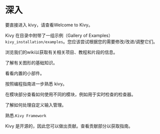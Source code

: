 # 深入

要直接进入 kivy，请查看Welcome to Kivy。

Kivy 在目录中附带了一组示例（Gallery of Examples）`kivy_installation/examples`。您应该尝试根据您的需要修改/改进/调整它们。

浏览我们的wiki以获取有关相关项目、教程和片段的信息。

了解有关图形的基础知识。

看看内置的小部件。

按照编程指南进一步熟悉 kivy。

在模块部分查看如何使用不同的模块，例如用于实时检查的检查器。

了解如何处理自定义输入管理。

熟悉.`Kivy Framework`

Kivy 是开源的，因此您可以做出贡献。查看贡献部分以获取指南。
